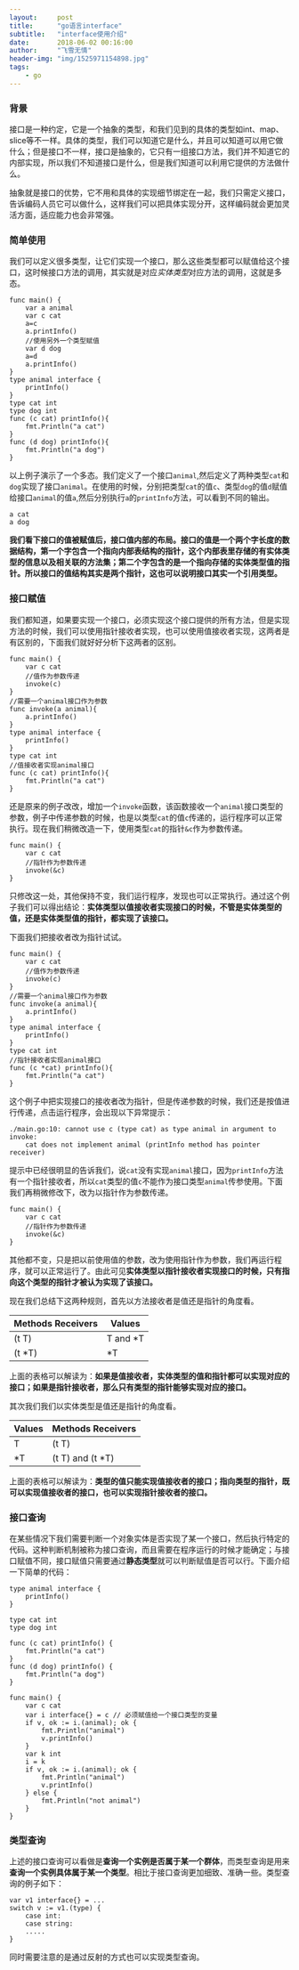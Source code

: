 ```yaml
---
layout:     post
title:      "go语言interface"
subtitle:   "interface使用介绍"
date:       2018-06-02 00:16:00
author:     "飞雪无情"
header-img: "img/1525971154898.jpg"
tags:
    - go
---
```

### 背景
接口是一种约定，它是一个抽象的类型，和我们见到的具体的类型如int、map、slice等不一样。具体的类型，我们可以知道它是什么，并且可以知道可以用它做什么；但是接口不一样，接口是抽象的，它只有一组接口方法，我们并不知道它的内部实现，所以我们不知道接口是什么，但是我们知道可以利用它提供的方法做什么。

抽象就是接口的优势，它不用和具体的实现细节绑定在一起，我们只需定义接口，告诉编码人员它可以做什么，这样我们可以把具体实现分开，这样编码就会更加灵活方面，适应能力也会非常强。

### 简单使用
我们可以定义很多类型，让它们实现一个接口，那么这些类型都可以赋值给这个接口，这时候接口方法的调用，其实就是对应*实体类型*对应方法的调用，这就是多态。

```
func main() {
	var a animal
	var c cat
	a=c
	a.printInfo()
	//使用另外一个类型赋值
	var d dog
	a=d
	a.printInfo()
}
type animal interface {
	printInfo()
}
type cat int
type dog int
func (c cat) printInfo(){
	fmt.Println("a cat")
}
func (d dog) printInfo(){
	fmt.Println("a dog")
}
```
以上例子演示了一个多态。我们定义了一个接口`animal`,然后定义了两种类型`cat`和`dog`实现了接口`animal`。在使用的时候，分别把类型`cat`的值`c`、类型`dog`的值`d`赋值给接口`animal`的值`a`,然后分别执行`a`的`printInfo`方法，可以看到不同的输出。
```
a cat
a dog
```

**我们看下接口的值被赋值后，接口值内部的布局。接口的值是一个两个字长度的数据结构，第一个字包含一个指向内部表结构的指针，这个内部表里存储的有实体类型的信息以及相关联的方法集；第二个字包含的是一个指向存储的实体类型值的指针。所以接口的值结构其实是两个指针，这也可以说明接口其实一个引用类型。**

### 接口赋值

我们都知道，如果要实现一个接口，必须实现这个接口提供的所有方法，但是实现方法的时候，我们可以使用指针接收者实现，也可以使用值接收者实现，这两者是有区别的，下面我们就好好分析下这两者的区别。

```
func main() {
	var c cat
	//值作为参数传递
	invoke(c)
}
//需要一个animal接口作为参数
func invoke(a animal){
	a.printInfo()
}
type animal interface {
	printInfo()
}
type cat int
//值接收者实现animal接口
func (c cat) printInfo(){
	fmt.Println("a cat")
}
```
还是原来的例子改改，增加一个`invoke`函数，该函数接收一个`animal`接口类型的参数，例子中传递参数的时候，也是以类型`cat`的值`c`传递的，运行程序可以正常执行。现在我们稍微改造一下，使用类型`cat`的指针`&c`作为参数传递。
```
func main() {
	var c cat
	//指针作为参数传递
	invoke(&c)
}
```

只修改这一处，其他保持不变，我们运行程序，发现也可以正常执行。通过这个例子我们可以得出结论：**实体类型以值接收者实现接口的时候，不管是实体类型的值，还是实体类型值的指针，都实现了该接口。**

下面我们把接收者改为指针试试。
```
func main() {
	var c cat
	//值作为参数传递
	invoke(c)
}
//需要一个animal接口作为参数
func invoke(a animal){
	a.printInfo()
}
type animal interface {
	printInfo()
}
type cat int
//指针接收者实现animal接口
func (c *cat) printInfo(){
	fmt.Println("a cat")
}
```
这个例子中把实现接口的接收者改为指针，但是传递参数的时候，我们还是按值进行传递，点击运行程序，会出现以下异常提示：
```
./main.go:10: cannot use c (type cat) as type animal in argument to invoke:
	cat does not implement animal (printInfo method has pointer receiver)
```

提示中已经很明显的告诉我们，说`cat`没有实现`animal`接口，因为`printInfo`方法有一个指针接收者，所以`cat`类型的值`c`不能作为接口类型`animal`传参使用。下面我们再稍微修改下，改为以指针作为参数传递。

```
func main() {
	var c cat
	//指针作为参数传递
	invoke(&c)
}
```

其他都不变，只是把以前使用值的参数，改为使用指针作为参数，我们再运行程序，就可以正常运行了。由此可见**实体类型以指针接收者实现接口的时候，只有指向这个类型的指针才被认为实现了该接口。**

现在我们总结下这两种规则，首先以方法接收者是值还是指针的角度看。

Methods Receivers| Values
-----|----
(t T)|T and *T
(t *T)|	*T

上面的表格可以解读为：**如果是值接收者，实体类型的值和指针都可以实现对应的接口；如果是指针接收者，那么只有类型的指针能够实现对应的接口。**

其次我们我们以实体类型是值还是指针的角度看。

Values|Methods Receivers
----|----
T|(t T)
*T|(t T) and (t *T)

上面的表格可以解读为：**类型的值只能实现值接收者的接口；指向类型的指针，既可以实现值接收者的接口，也可以实现指针接收者的接口。**

### 接口查询

在某些情况下我们需要判断一个对象实体是否实现了某一个接口，然后执行特定的代码。这种判断机制被称为接口查询，而且需要在程序运行的时候才能确定；与接口赋值不同，接口赋值只需要通过**静态类型**就可以判断赋值是否可以行。下面介绍一下简单的代码：
```
type animal interface {
	printInfo()
}

type cat int
type dog int

func (c cat) printInfo() {
	fmt.Println("a cat")
}
func (d dog) printInfo() {
	fmt.Println("a dog")
}

func main() {
	var c cat
	var i interface{} = c // 必须赋值给一个接口类型的变量
	if v, ok := i.(animal); ok {
		fmt.Println("animal")
		v.printInfo()
	}
	var k int
	i = k
	if v, ok := i.(animal); ok {
		fmt.Println("animal")
		v.printInfo()
	} else {
		fmt.Println("not animal")
	}
}
```

### 类型查询

上述的接口查询可以看做是**查询一个实例是否属于某一个群体**，而类型查询是用来**查询一个实例具体属于某一个类型**。相比于接口查询更加细致、准确一些。类型查询的例子如下：
```
var v1 interface{} = ...
switch v := v1.(type) {
    case int:
    case string:
    .....
}
```
同时需要注意的是通过反射的方式也可以实现类型查询。
